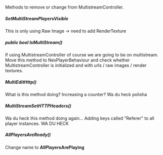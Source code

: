 Methods to remove or change from MultistreamController.

##### SetMultiStreamPlayersVisible
This is only using Raw Image -> need to add RenderTexture

##### public bool IsMultiStream()
If using MultistreamController of course we are going to be on multistream.  
Move this method to NexPlayerBehaviour and check whether MultistreamController is initialized and with urls / raw images / render textures.

##### MultiEditHttp()
What is this method doing? Increasing a counter? Wa du heck polisha

##### MultiStreamSetHTTPHeaders()
Wa du heck this method doing again... Adding keys called "Referer" to all player instances. WA DU HECK

##### AllPlayersAreReady()
Change name to **AllPlayersArePlaying**